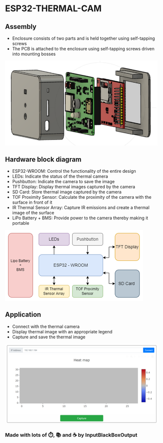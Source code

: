 # ESP32-THERMAL-CAM

## Assembly
- Enclosure consists of two parts and is held together using self-tapping screws 
- The PCB is attached to the enclosure using self-tapping screws driven into mounting bosses

<img width=500 src="documents/exploded-view.png" alt="assembly">

## Hardware block diagram
- ESP32-WROOM: Control the functionality of the entire design
- LEDs: Indicate the status of the thermal camera
- Pushbutton: Indicate the camera to save the image
- TFT Display: Display thermal images captured by the camera
- SD Card: Store thermal image captured by the camera
- TOF Proximity Sensor: Calculate the proximity of the camera with the surface in front of it
- IR Thermal Sensor Array: Capture IR emissions and create a thermal image of the surface
- LiPo Battery + BMS: Provide power to the camera thereby making it portable

![Hardware block diagram](documents/hardware-block-diagram.png)

## Application
- Connect with the thermal camera
- Display thermal image with an appropriate legend 
- Capture and save the thermal image 

![Application interface](documents/application-interface.png)

### Made with lots of ⏱️, 📚 and ☕ by InputBlackBoxOutput
